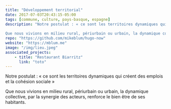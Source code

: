 ```yaml
---
title: "Développement territorial"
date: 2017-07-03T20:43:15-05:00
tags: [commune, culture, pays-basque, espagne]
description: "Notre postulat : « ce sont les territoires dynamiques qui créent des emplois et la cohésion sociale »
              
Que nous vivions en milieu rural, périurbain ou urbain, la dynamique collective, par la synergie des acteurs, renforce le bien être de ses habitants."
repo: "https://github.com/mikeblum/hugo-now"
website: "https://mblum.me"
image: "/img/lieu.jpeg"
associated_projects: 
    - title: "Restaurant Biarritz"
      link: "toto"
---
```


Notre postulat : « ce sont les territoires dynamiques qui créent des emplois et la cohésion sociale »
              
Que nous vivions en milieu rural, périurbain ou urbain, la dynamique collective, par la synergie des acteurs, renforce le bien être de ses habitants.

